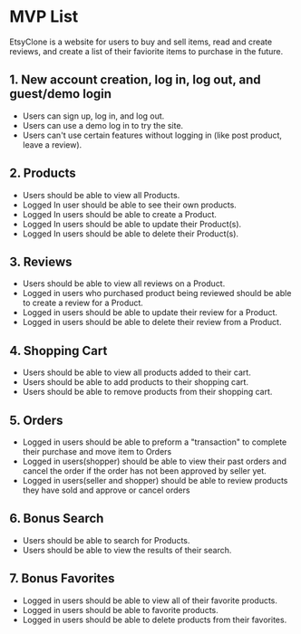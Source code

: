 # MVP List

EtsyClone is a website for users to buy and sell items, read and create reviews, and create a list of their faviorite items to purchase in the future.

## 1. New account creation, log in, log out, and guest/demo login

* Users can sign up, log in, and log out.
* Users can use a demo log in to try the site.
* Users can't use certain features without logging in (like post product, leave a review).

## 2. Products

* Users should be able to view all Products.
* Logged In user should be able to see their own products.
* Logged In users should be able to create a Product.
* Logged In users should be able to update their Product(s).
* Logged In users should be able to delete their Product(s).

## 3. Reviews

* Users should be able to view all reviews on a Product.
* Logged in users who purchased product being reviewed should be able to create a review for a Product.
* Logged in users should be able to update their review for a Product.
* Logged in users should be able to delete their review from a Product.

## 4. Shopping Cart

* Users should be able to view all products added to their cart.
* Users should be able to add products to their shopping cart.
* Users should be able to remove products from their shopping cart.

## 5. Orders
* Logged in users should be able to preform a "transaction" to complete their purchase and move item to Orders
* Logged in users(shopper) should be able to view their past orders and cancel the order if the order has not been approved by seller yet.
* Logged in users(seller and shopper) should be able to review products they have sold and approve or cancel orders

## 6. Bonus Search

* Users should be able to search for Products.
* Users should be able to view the results of their search.

## 7. Bonus Favorites
* Logged in users should be able to view all of their favorite products.
* Logged in users should be able to favorite products.
* Logged in users should be able to delete products from their favorites.